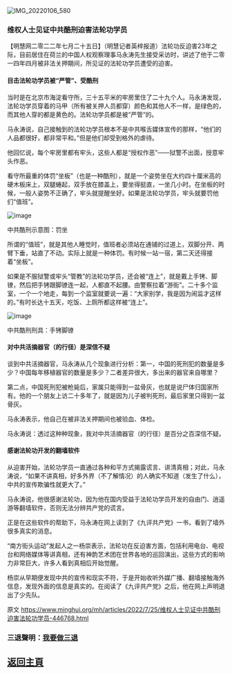 ![IMG_20220106_580](https://user-images.githubusercontent.com/79625284/180740743-6beda097-1c2c-41f6-92d7-ac63734492be.jpg)

### 维权人士见证中共酷刑迫害法轮功学员

【明慧网二零二二年七月二十五日】（明慧记者英梓报道）法轮功反迫害23年之际，目前居住在荷兰的中国人权观察理事马永涛先生接受采访时，讲述了他于二零一四年四月被非法关押期间，所见证的法轮功学员遭受的迫害。

#### 目击法轮功学员被“严管”、受酷刑

当时是在北京市海淀看守所，三十五平米的牢房里住了二十九个人。马永涛发现，法轮功学员穿着的马甲（所有被关押人员都穿）颜色和其他人不一样，是绿色的，而其他人穿的都是黄色的。法轮功学员都是被“严管”的。

马永涛说，自己接触到的法轮功学员根本不是中共喉舌媒体宣传的那样，“他们的人品都很好，都非常平和。”但是他们却受到格外的虐待。

他回忆说，每个牢房里都有牢头，这些人都是“授权作恶”——狱警不出面，授意牢头作恶。

看守所最重的体罚“坐板”（也是一种酷刑），就是一个姿势坐在大约四十厘米高的硬木板床上，双腿蜷起，双手放在膝盖上，要坐得挺直，一坐几小时。在坐板的时候，一般人姿势不正确了，牢头就提醒坐好。如果是法轮功学员，牢头就要罚他们“值班”。

![image](https://user-images.githubusercontent.com/79625284/180740059-074dbeea-db08-4ffd-8ea9-8ad5c35a701c.png)

中共酷刑示意图：罚坐

所谓的“值班”，就是其他人睡觉时，值班者必须站在通铺的过道上，双脚分开、两臂下垂，站直了不动。实际上就是一种体罚。有时候一站一宿，第二天还得接着“坐板”。

如果是不服狱警或牢头“管教”的法轮功学员，还会被“连上”，就是戴上手铐、脚镣，然后把手铐跟脚镣连一起，人都直不起腰。由警察拉着“游街”。二十多个监室，一个一个地走，每到一个监室就要说一遍：“大家别学，我是因为闹监才这样的。”有时长达十五天，吃饭、上厕所都这样被“连上”。

![image](https://user-images.githubusercontent.com/79625284/180740210-5a883150-096d-4625-a14a-347c2dab6020.png)

中共酷刑刑具：手铐脚镣

#### 对中共活摘器官（的行径）是深信不疑

谈到中共活摘器官，马永涛从几个现象进行分析：第一，中国的死刑犯的数量是多少？中国每年移植器官的数量是多少？二者差异很大，多出来的器官来自哪里？

第二点，中国死刑犯被枪毙后，家属只能得到一盆骨灰，也就是说尸体归国家所有。他的一个朋友上访二十多年了，就是因为儿子被判死刑，最后家里只得到一盆骨灰。

马永涛表示，他自己在被非法关押期间也被验血、体检。

马永涛说：透过这种种现象，我对中共活摘器官（的行径）是百分之百深信不疑。

#### 感谢法轮功开发的翻墙软件

从迫害开始，法轮功学员一直通过各种和平方式揭露谎言、讲清真相；对此，马永涛说，“如果不讲真相，好多外界（不了解情况）的人确实不知道（发生了什么），中共的宣传欺骗性就更大了。”

马永涛说，他很感谢法轮功，因为他在国内受益于法轮功学员开发的自由门、逍遥游等翻墙软件，否则无法分辨共产党的谎言。

正是在这些软件的帮助下，马永涛在网上读到了《九评共产党》一书，看到了墙外很多真实的消息。

“南方街头运动”发起人之一杨崇表示，法轮功在反迫害方面，包括利用电台、电视台和网络媒体等讲真相，还有神韵艺术团在世界各地的巡回演出，这些方式的影响力非常巨大，许多人看到真相后开始觉醒。

杨崇从早期便发现中共的宣传和现实不符，于是开始收听外媒广播、翻墙接触海外信息，发现外面的信息是真实的。在阅读了《九评共产党》之后，他在网上声明退出了少先队。

原文 https://www.minghui.org/mh/articles/2022/7/25/维权人士见证中共酷刑迫害法轮功学员-446768.html

### 三退聲明：[我要做三退](https://tuidang.ddns.net/)

## [返回主頁](https://git.io/Js3EY)
